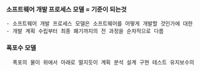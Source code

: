 ### 소프트웨어 개발 프로세스 모델 = 기준이 되는것

<pre>
- 소프트웨어 개발 프로세스 모델은 소프트웨어를 어떻게 개발할 것인가에 대한 전체 흐름을 체계화한 개념 
- 개발 계획 수립부터 최종 폐기까지의 전 과정을 순차적으로 다름
</pre>


### 폭포수 모델

<pre>
  폭포의 물이 위에서 아래로 떨지듯이 계획 분석 설계 구현 테스트 유지보수의 각 단계가 하향식으로 진행한다.
</pre>
